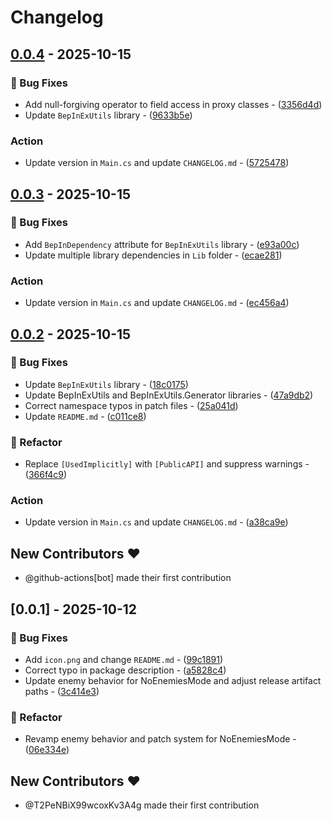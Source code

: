 # Changelog

## [0.0.4](https://github.com/T2PeNBiX99wcoxKv3A4g/HKSS.NoEnemies/compare/v0.0.3..v0.0.4) - 2025-10-15

### 🐛 Bug Fixes

- Add null-forgiving operator to field access in proxy classes - ([3356d4d](https://github.com/T2PeNBiX99wcoxKv3A4g/HKSS.NoEnemies/commit/3356d4ded1110fb602b3bb6cd71a04f47454f8a3))
- Update `BepInExUtils` library - ([9633b5e](https://github.com/T2PeNBiX99wcoxKv3A4g/HKSS.NoEnemies/commit/9633b5e5c62e147d5ad271f1d1a75fdd16a2b0a7))

### Action

- Update version in `Main.cs` and update `CHANGELOG.md` - ([5725478](https://github.com/T2PeNBiX99wcoxKv3A4g/HKSS.NoEnemies/commit/5725478274ab6fc15f464e671e31ea9598605248))


## [0.0.3](https://github.com/T2PeNBiX99wcoxKv3A4g/HKSS.NoEnemies/compare/v0.0.2..v0.0.3) - 2025-10-15

### 🐛 Bug Fixes

- Add `BepInDependency` attribute for `BepInExUtils` library - ([e93a00c](https://github.com/T2PeNBiX99wcoxKv3A4g/HKSS.NoEnemies/commit/e93a00cbebff47fee19169ca428d59109e03ab2a))
- Update multiple library dependencies in `Lib` folder - ([ecae281](https://github.com/T2PeNBiX99wcoxKv3A4g/HKSS.NoEnemies/commit/ecae2816723d0ab44a43f6c60e1cfe39e71dca4a))

### Action

- Update version in `Main.cs` and update `CHANGELOG.md` - ([ec456a4](https://github.com/T2PeNBiX99wcoxKv3A4g/HKSS.NoEnemies/commit/ec456a4784118298ef49c2407abdf820813e13d6))


## [0.0.2](https://github.com/T2PeNBiX99wcoxKv3A4g/HKSS.NoEnemies/compare/v0.0.1..v0.0.2) - 2025-10-15

### 🐛 Bug Fixes

- Update `BepInExUtils` library - ([18c0175](https://github.com/T2PeNBiX99wcoxKv3A4g/HKSS.NoEnemies/commit/18c0175fe77b4835fa6d550d65ef56103c1794a3))
- Update BepInExUtils and BepInExUtils.Generator libraries - ([47a9db2](https://github.com/T2PeNBiX99wcoxKv3A4g/HKSS.NoEnemies/commit/47a9db2fc45b7a05b4a25d2ddde5b7a1e2e9923e))
- Correct namespace typos in patch files - ([25a041d](https://github.com/T2PeNBiX99wcoxKv3A4g/HKSS.NoEnemies/commit/25a041dcb1a2ed2c612632108b16ff5ec9cae48e))
- Update `README.md` - ([c011ce8](https://github.com/T2PeNBiX99wcoxKv3A4g/HKSS.NoEnemies/commit/c011ce841ccc57e8abf86ed1da607525f9126b7c))

### 🚜 Refactor

- Replace `[UsedImplicitly]` with `[PublicAPI]` and suppress warnings - ([366f4c9](https://github.com/T2PeNBiX99wcoxKv3A4g/HKSS.NoEnemies/commit/366f4c90d9a50b6a7560511de7b3fa5743290691))

### Action

- Update version in `Main.cs` and update `CHANGELOG.md` - ([a38ca9e](https://github.com/T2PeNBiX99wcoxKv3A4g/HKSS.NoEnemies/commit/a38ca9eb64e35932dc84fcdafc9ea880986d7358))

## New Contributors ❤️

* @github-actions[bot] made their first contribution

## [0.0.1] - 2025-10-12

### 🐛 Bug Fixes

- Add `icon.png` and change `README.md` - ([99c1891](https://github.com/T2PeNBiX99wcoxKv3A4g/HKSS.NoEnemies/commit/99c189168ba0e5f32b0c092a04c929cb97e9fb36))
- Correct typo in package description - ([a5828c4](https://github.com/T2PeNBiX99wcoxKv3A4g/HKSS.NoEnemies/commit/a5828c48228beb3e722f8df30acbc5f845508e7c))
- Update enemy behavior for NoEnemiesMode and adjust release artifact paths - ([3c414e3](https://github.com/T2PeNBiX99wcoxKv3A4g/HKSS.NoEnemies/commit/3c414e313183873fa65be58c4d2fd27fca382c2a))

### 🚜 Refactor

- Revamp enemy behavior and patch system for NoEnemiesMode - ([06e334e](https://github.com/T2PeNBiX99wcoxKv3A4g/HKSS.NoEnemies/commit/06e334ef22ee03bd845da497082faf6d6c5930ea))

## New Contributors ❤️

* @T2PeNBiX99wcoxKv3A4g made their first contribution

<!-- generated by git-cliff -->
